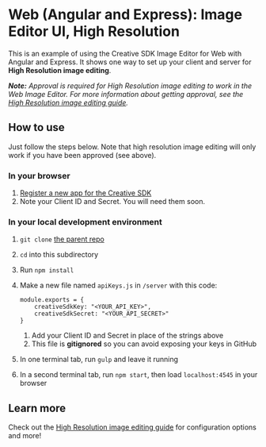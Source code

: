 # Web (Angular and Express): Image Editor UI, High Resolution

This is an example of using the Creative SDK Image Editor for Web with Angular and Express. It shows one way to set up your client and server for **High Resolution image editing**. 

_**Note:** Approval is required for High Resolution image editing to work in the Web Image Editor. For more information about getting approval, see the [High Resolution image editing guide](https://creativesdk.adobe.com/docs/android/#/articles/highresolution/index.html)._

## How to use

Just follow the steps below. Note that high resolution image editing will only work if you have been approved (see above).

### In your browser

1. [Register a new app for the Creative SDK](https://creativesdk.adobe.com/myapps.html)
2. Note your Client ID and Secret. You will need them soon.

### In your local development environment

1. `git clone` [the parent repo](https://github.com/CreativeSDK/web-getting-started-samples)
1. `cd` into this subdirectory
1. Run `npm install`
1. Make a new file named `apiKeys.js` in `/server` with this code:
	
	```
	module.exports = {
		creativeSdkKey: "<YOUR_API_KEY>",
		creativeSdkSecret: "<YOUR_API_SECRET>"
	}
	```

	1. Add your Client ID and Secret in place of the strings above
	1. This file is **gitignored** so you can avoid exposing your keys in GitHub

1. In one terminal tab, run `gulp` and leave it running
1. In a second terminal tab, run `npm start`, then load `localhost:4545` in your browser

## Learn more

Check out the [High Resolution image editing guide](https://creativesdk.adobe.com/docs/android/#/articles/highresolution/index.html) for configuration options and more!